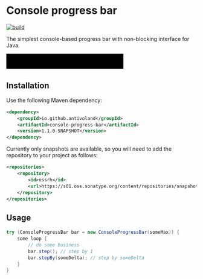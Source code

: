 # Console progress bar

[![build](https://github.com/antivoland/console-progress-bar/workflows/build/badge.svg)](https://github.com/antivoland/console-progress-bar/actions/workflows/build.yaml)

The simplest console-based progress bar with non-blocking interface for Java.

![Animated preview](bar.gif)

## Installation

Use the following Maven dependency:

```xml
<dependency>
    <groupId>io.github.antivoland</groupId>
    <artifactId>console-progress-bar</artifactId>
    <version>1.1.0-SNAPSHOT</version>
</dependency>
```

Currently only snapshots are available, so you will need to add the repository to your project as follows:

```xml
<repositories>
    <repository>
        <id>ossrh</id>
        <url>https://s01.oss.sonatype.org/content/repositories/snapshots</url>
    </repository>
</repositories>
```

## Usage

```java
try (ConsoleProgressBar bar = new ConsoleProgressBar(someMax)) {
    some loop {
        // do some business
        bar.step(); // step by 1
        bar.stepBy(someDelta); // step by someDelta
    }
}
```